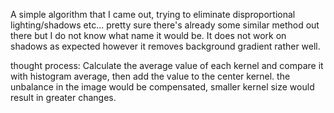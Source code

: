 A simple algorithm that I came out, trying to eliminate disproportional lighting/shadows etc... 
pretty sure there's already some similar method out there but I do not know what name it would be.
It does not work on shadows as expected however it removes background gradient rather well.

thought process: Calculate the average value of each kernel and compare it with histogram average,
then add the value to the center kernel. the unbalance in the image would be compensated, smaller kernel size would result in greater changes.
